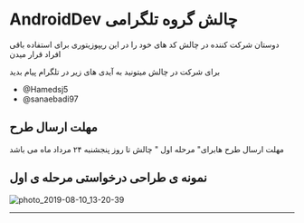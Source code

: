 # AndroidDev چالش گروه تلگرامی 
دوستان شرکت کننده در چالش کد های خود را در این ریپوزیتوری برای استفاده باقی افراد قرار میدن

برای شرکت در چالش میتونید به آیدی های زیر در تلگرام پیام بدید 
* @Hamedsj5
* @sanaebadi97


## مهلت ارسال طرح
 مهلت ارسال طرح هابرای" مرحله اول " چالش تا روز پنجشنبه ۲۴ مرداد ماه می باشد
 
 

##   نمونه ی طراحی درخواستی مرحله ی اول  

![photo_2019-08-10_13-20-39](https://user-images.githubusercontent.com/26750131/62824922-bf7f4b80-bb71-11e9-96fe-d76ff2730245.jpg)

---------------------
 
